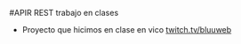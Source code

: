 #APIR REST trabajo en clases

- Proyecto que hicimos en clase en vico [twitch.tv/bluuweb](https://twitch.tv/bluuweb)
